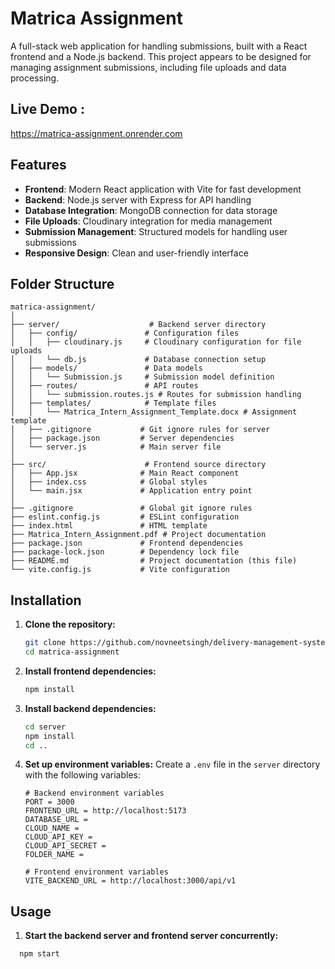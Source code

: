 # Matrica Assignment

A full-stack web application for handling submissions, built with a React frontend and a Node.js backend. This project appears to be designed for managing assignment submissions, including file uploads and data processing.

## Live Demo :

https://matrica-assignment.onrender.com

## Features

- **Frontend**: Modern React application with Vite for fast development
- **Backend**: Node.js server with Express for API handling
- **Database Integration**: MongoDB connection for data storage
- **File Uploads**: Cloudinary integration for media management
- **Submission Management**: Structured models for handling user submissions
- **Responsive Design**: Clean and user-friendly interface

## Folder Structure

```
matrica-assignment/
│
├── server/                    # Backend server directory
│   ├── config/               # Configuration files
│   │   ├── cloudinary.js     # Cloudinary configuration for file uploads
│   │   └── db.js             # Database connection setup
│   ├── models/               # Data models
│   │   └── Submission.js     # Submission model definition
│   ├── routes/               # API routes
│   │   └── submission.routes.js # Routes for submission handling
│   ├── templates/            # Template files
│   │   └── Matrica_Intern_Assignment_Template.docx # Assignment template
│   ├── .gitignore           # Git ignore rules for server
│   ├── package.json         # Server dependencies
│   └── server.js            # Main server file
│
├── src/                      # Frontend source directory
│   ├── App.jsx              # Main React component
│   ├── index.css            # Global styles
│   └── main.jsx             # Application entry point
│
├── .gitignore               # Global git ignore rules
├── eslint.config.js         # ESLint configuration
├── index.html               # HTML template
├── Matrica_Intern_Assignment.pdf # Project documentation
├── package.json             # Frontend dependencies
├── package-lock.json        # Dependency lock file
├── README.md                # Project documentation (this file)
└── vite.config.js           # Vite configuration
```

## Installation

1. **Clone the repository:**

   ```bash
   git clone https://github.com/novneetsingh/delivery-management-system.git
   cd matrica-assignment
   ```

2. **Install frontend dependencies:**

   ```bash
   npm install
   ```

3. **Install backend dependencies:**

   ```bash
   cd server
   npm install
   cd ..
   ```

4. **Set up environment variables:**
   Create a `.env` file in the `server` directory with the following variables:

   ```env
   # Backend environment variables
   PORT = 3000
   FRONTEND_URL = http://localhost:5173
   DATABASE_URL =
   CLOUD_NAME =
   CLOUD_API_KEY =
   CLOUD_API_SECRET =
   FOLDER_NAME =

   # Frontend environment variables
   VITE_BACKEND_URL = http://localhost:3000/api/v1
   ```

## Usage

1. **Start the backend server and frontend server concurrently:**

```bash
  npm start
```
